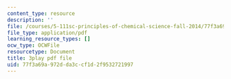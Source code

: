 ```yaml
---
content_type: resource
description: ''
file: /courses/5-111sc-principles-of-chemical-science-fall-2014/77f3a69a972dda3ccf1d2f9532721997_OjhZYx1FbhI.pdf
file_type: application/pdf
learning_resource_types: []
ocw_type: OCWFile
resourcetype: Document
title: 3play pdf file
uid: 77f3a69a-972d-da3c-cf1d-2f9532721997
---
```

